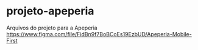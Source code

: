# projeto-apeperia
Arquivos do projeto para a Apeperia
https://www.figma.com/file/FidBn9f7BoBCoEs19EzbUD/Apeperia-Mobile-First